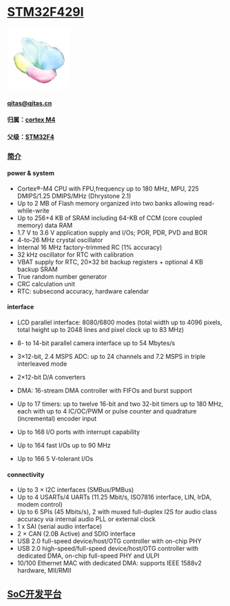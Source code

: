 ﻿# [STM32F429I](https://github.com/sochub/STM32F429I) 
[![sites](SoC/SoC.png)](http://www.qitas.cn) 
####  qitas@qitas.cn
#### 归属：[cortex M4](https://github.com/sochub/CM4) 
#### 父级：[STM32F4](https://github.com/sochub/STM32) 

### [简介](https://github.com/sochub/STM32F429I/wiki)


#### power & system

* Cortex®-M4 CPU with FPU,frequency up to 180 MHz, MPU, 225 DMIPS/1.25 DMIPS/MHz (Dhrystone 2.1)
* Up to 2 MB of Flash memory organized into two banks allowing read-while-write
* Up to 256+4 KB of SRAM including 64-KB of CCM (core coupled memory) data RAM
* 1.7 V to 3.6 V application supply and I/Os; POR, PDR, PVD and BOR
* 4-to-26 MHz crystal oscillator
* Internal 16 MHz factory-trimmed RC (1% accuracy)
* 32 kHz oscillator for RTC with calibration
* VBAT supply for RTC, 20×32 bit backup registers + optional 4 KB backup SRAM
* True random number generator
* CRC calculation unit
* RTC: subsecond accuracy, hardware calendar


#### interface

* LCD parallel interface: 8080/6800 modes (total width up to 4096 pixels, total height up to 2048 lines and pixel clock up to 83 MHz)
* 8- to 14-bit parallel camera interface up to 54 Mbytes/s
* 3×12-bit, 2.4 MSPS ADC: up to 24 channels and 7.2 MSPS in triple interleaved mode
* 2×12-bit D/A converters
* DMA: 16-stream DMA controller with FIFOs and burst support
* Up to 17 timers: up to twelve 16-bit and two 32-bit timers up to 180 MHz, each with up to 4 IC/OC/PWM or pulse counter and quadrature (incremental) encoder input

* Up to 168 I/O ports with interrupt capability
* Up to 164 fast I/Os up to 90 MHz
* Up to 166 5 V-tolerant I/Os

#### connectivity

* Up to 3 × I2C interfaces (SMBus/PMBus)
* Up to 4 USARTs/4 UARTs (11.25 Mbit/s, ISO7816 interface, LIN, IrDA, modem control)
* Up to 6 SPIs (45 Mbits/s), 2 with muxed full-duplex I2S for audio class accuracy via internal audio PLL or external clock
* 1 x SAI (serial audio interface)
* 2 × CAN (2.0B Active) and SDIO interface
* USB 2.0 full-speed device/host/OTG controller with on-chip PHY
* USB 2.0 high-speed/full-speed device/host/OTG controller with dedicated DMA, on-chip full-speed PHY and ULPI
* 10/100 Ethernet MAC with dedicated DMA: supports IEEE 1588v2 hardware, MII/RMII



##  [SoC开发平台](http://www.qitas.cn)  


